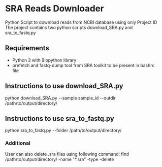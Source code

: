 # SRA Reads Downloader
Python Script to download reads from NCBI database using only Project ID
The project contains two python scripts download_SRA.py and sra_to_fastq.py

## Requirements
- Python 3 with Biopython library
- prefetch and fastq-dump tool from SRA toolkit to be present in bashrc file

## Instructions to use download_SRA.py
python download_SRA.py --sample sample_id --outdir /path/to/output/directory/

## Instructions to use sra_to_fastq.py
python sra_to_fastq.py --folder /path/to/output/directory/

### Additional
User can also delete .sra files using following command:
find /path/to/output/directory/ -name "\*.sra" -type -delete
